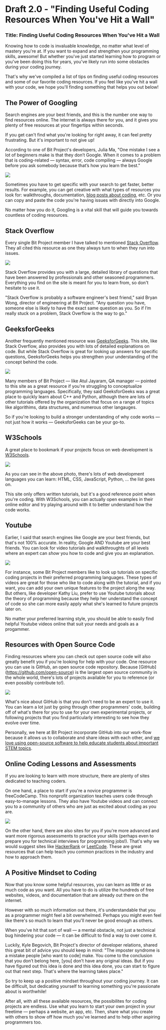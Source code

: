 # Draft 2.0 - "Finding Useful Coding Resources When You've Hit a Wall"

### Title: Finding Useful Coding Resources When You've Hit a Wall

Knowing how to code is invaluable knowledge, no matter what level of mastery you're at. If you want to expand and strengthen your programming skills, awesome! But whether you've just started learning how to program or you've been doing this for years, you've likely run into some obstacles during your coding journey. 

That's why we've compiled a list of tips on finding useful coding resources and some of our favorite coding resources. If you feel like you've hit a wall with your code, we hope you'll finding something that helps you out below! 

## The Power of Googling

Search engines are your best friends, and this is the number one way to find resources online. The internet is always there for you, and it gives you plenty of free resources at your fingertips within seconds. 

If you get can't find what you're looking for right away, it can feel pretty frustrating. But it's important to not  give up! 

According to one of Bit Project's developers, Julia Ma, "One mistake I see a lot of  beginners make is that they don’t Google. When it comes to a problem that is coding-related — syntax, error, code compiling — always Google before you ask somebody because that’s how you learn the best."

![](https://i.imgur.com/LyV2EDk.png)

Sometimes you have to get specific with your search to get faster, better results. For example, you can get creative with what types of resources you look for: walkthroughs, documentation, [blog posts about coding](https://medium.com/topic/programming), etc. Or you can copy and paste the code you're having issues with directly into Google.

No matter how you do it, Googling is a vital skill that will guide you towards countless of coding resources. 

## Stack Overflow 

Every single Bit Project member I have talked to mentioned [Stack Overflow](https://stackoverflow.com/). They all cited this resource as one they always turn to when they run into issues.

![](https://i.imgur.com/D1WrwSL.png)

Stack Overflow provides you with a large, detailed library of questions that have been answered by professionals and other seasoned programmers. Everything you find on the site is meant for you to learn from, so don't hesitate to use it.

"Stack Overflow is probably a software engineer's best friend," said Bryan Wong, director of engineering at Bit Project. "Any question you have, someone else is likely to have the exact same question as you. So if I’m really stuck on a problem, Stack Overflow is the way to go."

## GeeksforGeeks 

Another frequently mentioned resource was [GeeksforGeeks](https://www.geeksforgeeks.org/). This site, like Stack Overflow, also provides you with lots of detailed explanations on code. But while Stack Overflow is great for looking up answers for specific questions, GeeksforGeeks helps you strengthen your understanding of the concept behind the code.

![](https://i.imgur.com/j6Ke9X1.png)

Many members of Bit Project — like Atul Jayaram, QA manager — pointed to this site as a great resource if you're struggling to conceptualize programming languages. Specifically, they said GeeksforGeeks was a great place to quickly learn about C++ and Python, although there are lots of other tutorials offered by the organization that focus on a range of topics like algorithims, data structures, and numerous other langauges. 

So if you're looking to build a stronger understanding of why code works — not just how it works — GeeksforGeeks can be your go-to. 

## W3Schools

A great place to bookmark if your projects focus on web development is [W3Schools](https://www.w3schools.com/). 

![](https://i.imgur.com/JuXl3KQ.png)

As you can see in the above photo, there's lots of web development languages you can learn: HTML, CSS, JavaScript, Python, ... the list goes on. 

This site only offers written tutorials, but it's a good reference point when you're coding. With W3Schools, you can actually open examples in their online editor and try playing around with it to better understand how the code works. 

## Youtube 

Earlier, I said that search engines like Google are your best friends, but that's not 100% accurate. In reality, Google AND Youtube are your best friends. You can look for video tutorials and walkthroughts of all levels where an expert can *show* you how to code and give you an explanation. 

![](https://i.imgur.com/E3zzaD6.jpg)

For instance, some Bit Project members like to look up tutorials on specific coding projects in their preferred programming languages. These types of videos are great for those who like to code along with the tutorial, and if you want, you can add your own unique features to the project along the way. But others, like developer Kathy Liu, prefer to use Youtube tutorials about the theory of programming because they help her understand the concept of code so she can more easily apply what she's learned to future projects later on. 

No matter your preferred learning style, you should be able to easily find helpful Youtube videos online that suit your needs and goals as a progammer. 

## Resources with Open Source Code

Finding resources where you can check out open source code will also greatly benefit you if you're looking for help with your code. One resource you can use is GitHub, an open source code repository. Because [GitHub] (https://github.com/open-source) is the largest open source community in the whole world, there's lots of projects available for you to reference (or even possibly contribute to!). 

![](https://i.imgur.com/LLMvG6z.png) 

What's nice about GitHub is that you don't need to be an expert to use it. You can learn a lot just by going through other programmers' code, building off of what's there for you to use for your own experimental projects, or following projects that you find particularly interesting to see how they evolve over time. 

Personally, we here at Bit Project incorporate GitHub into our work-flow because it allows us to collaborate and share ideas with each other, and [we love using open-source software to help educate students about important STEM topics](https://www.bitproject.org/curriculum).  

## Online Coding Lessons and Assessments

If you are looking to learn with more structure, there are plenty of sites dedicated to teaching coders. 

On one hand, a place to start if you're a novice programmer is freeCodeCamp. This nonprofit organization teaches users code through easy-to-manage lessons. They also have Youtube videos and can connect you to a community of others who are just as excited about coding as you are.

![](https://i.imgur.com/lvwpLIA.png)

On the other hand, there are also sites for you if you're more advanced and want more rigorous assessments to practice your skills (perhaps even to prepare you for technical interviews for programming jobs!). That's why we would suggest sites like [HackerRank](https://www.hackerrank.com/) or [LeetCode](https://leetcode.com/). These are great resources that can help teach you common practices in the industry and how to approach them. 

## A Positive Mindset to Coding

Now that you know some helpful resources, you can learn as little or as much code as you want. All you have to do is utilize the hundreds of free websites, videos, and documentation that are already out there on the internet. 

However with so much information out there, it's understandable that you as a programmer might feel a bit overwhelmed. Perhaps you might even feel like there's so much to learn that you'll never be good enough as others. 

When you've hit that sort of wall — a mental obstacle, not just a technical bug hindering your code — it can be difficult to find a way to over come it.  

Luckily, Kyle Begovich, Bit Project's director of developer relations, shared this great bit of advice you should keep in mind: "The imposter syndrome is a mistake people [who want to code] make. You come to the conclusion that you don’t belong here, [you] don’t have any original ideas. But if you have figured out this idea is done and this idea done, you can start to figure out that next step. That's where the learning takes place."

So try to keep up a positive mindset throughout your coding journey. It can be difficult, but dedicating yourself to learning something you're passionate about is worthwhile! 

After all, with all these available resources, the possibilites for coding projects are endless. Use what you learn to start your own project in your freetime — perhaps a website, an app, etc. Then, share what you create with others to show off how much you've learned and to help other aspiring programmers too.  
